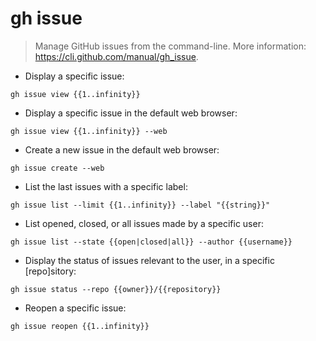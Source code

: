 # gh issue

> Manage GitHub issues from the command-line.
> More information: <https://cli.github.com/manual/gh_issue>.

- Display a specific issue:

`gh issue view {{1..infinity}}`

- Display a specific issue in the default web browser:

`gh issue view {{1..infinity}} --web`

- Create a new issue in the default web browser:

`gh issue create --web`

- List the last issues with a specific label:

`gh issue list --limit {{1..infinity}} --label "{{string}}"`

- List opened, closed, or all issues made by a specific user:

`gh issue list --state {{open|closed|all}} --author {{username}}`

- Display the status of issues relevant to the user, in a specific [repo]sitory:

`gh issue status --repo {{owner}}/{{repository}}`

- Reopen a specific issue:

`gh issue reopen {{1..infinity}}`
